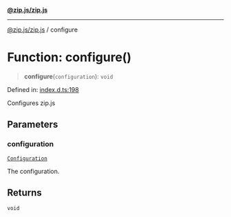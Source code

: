 [**@zip.js/zip.js**](../README.md)

***

[@zip.js/zip.js](../globals.md) / configure

# Function: configure()

> **configure**(`configuration`): `void`

Defined in: [index.d.ts:198](https://github.com/gildas-lormeau/zip.js/blob/3fe977a027ef9183833f51be22c11dda80bcb12f/index.d.ts#L198)

Configures zip.js

## Parameters

### configuration

[`Configuration`](../interfaces/Configuration.md)

The configuration.

## Returns

`void`
